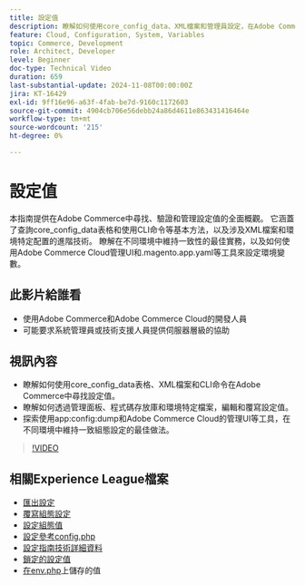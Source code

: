 ```yaml
---
title: 設定值
description: 瞭解如何使用core_config_data、XML檔案和管理員設定，在Adobe Commerce中尋找、驗證和管理設定值。
feature: Cloud, Configuration, System, Variables
topic: Commerce, Development
role: Architect, Developer
level: Beginner
doc-type: Technical Video
duration: 659
last-substantial-update: 2024-11-08T00:00:00Z
jira: KT-16429
exl-id: 9ff16e96-a63f-4fab-be7d-9160c1172603
source-git-commit: 4904cb706e56debb24a86d4611e863431416464e
workflow-type: tm+mt
source-wordcount: '215'
ht-degree: 0%

---
```


# 設定值

本指南提供在Adobe Commerce中尋找、驗證和管理設定值的全面概觀。 它涵蓋了查詢core_config_data表格和使用CLI命令等基本方法，以及涉及XML檔案和環境特定配置的進階技術。 瞭解在不同環境中維持一致性的最佳實務，以及如何使用Adobe Commerce Cloud管理UI和.magento.app.yaml等工具來設定環境變數。

## 此影片給誰看

- 使用Adobe Commerce和Adobe Commerce Cloud的開發人員
- 可能要求系統管理員或技術支援人員提供伺服器層級的協助

## 視訊內容

- 瞭解如何使用core_config_data表格、XML檔案和CLI命令在Adobe Commerce中尋找設定值。
- 瞭解如何透過管理面板、程式碼存放庫和環境特定檔案，編輯和覆寫設定值。
- 探索使用app:config:dump和Adobe Commerce Cloud的管理UI等工具，在不同環境中維持一致組態設定的最佳做法。

>[!VIDEO](https://video.tv.adobe.com/v/3436458/?learn=on)

## 相關Experience League檔案

- [匯出設定](https://experienceleague.adobe.com/zh-hant/docs/commerce-operations/configuration-guide/cli/configuration-management/export-configuration)
- [覆寫組態設定](https://experienceleague.adobe.com/zh-hant/docs/commerce-operations/configuration-guide/paths/override-config-settings)
- [設定組態值](https://experienceleague.adobe.com/zh-hant/docs/commerce-operations/configuration-guide/cli/configuration-management/set-configuration-values)
- [設定參考config.php](https://experienceleague.adobe.com/zh-hant/docs/commerce-operations/configuration-guide/files/config-reference-configphp)
- [設定指南技術詳細資料](https://experienceleague.adobe.com/zh-hant/docs/commerce-operations/configuration-guide/deployment/technical-details)
- [鎖定的設定值](https://experienceleague.adobe.com/zh-hant/docs/commerce-operations/configuration-guide/deployment/technical-details#:~:text=Configuration%20settings%20locked%20in%20the,php%20files)
- [在env.php](https://experienceleague.adobe.com/zh-hant/docs/commerce-knowledge-base/kb/troubleshooting/miscellaneous/locked-fields-in-magento-admin#:~:text=Cause,php%20)上儲存的值
